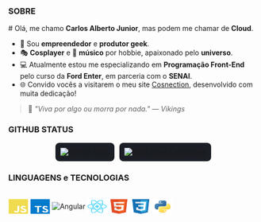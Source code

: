 <H3>SOBRE</H3>
# Olá, me chamo <b>Carlos Alberto Junior</b>, mas podem me chamar de <b>Cloud</b>.

- 🚀 Sou **empreendedor** e **produtor geek**.  
- 🎭 **Cosplayer** e 🎵 **músico** por hobbie, apaixonado pelo **universo**.  
- 💻 Atualmente estou me especializando em **Programação Front-End** pelo curso da **Ford Enter**, em parceria com o **SENAI**.  
- 🌐 Convido vocês a visitarem o meu site [Cosnection](https://www.cosnection.com.br), desenvolvido com muita dedicação!
 
> 💬 *"Viva por algo ou morra por nada."* — *Vikings*

<H3> GITHUB STATUS</H3>
<div align="left">
  <div style="display: flex; justify-content: center; gap: 10px; flex-wrap: wrap;">
    <!-- GitHub Stats -->
    <img
      src="https://github-readme-stats-git-masterrstaa-rickstaa.vercel.app/api?username=CarlosAlbertoJunior&hide_title=true&show_icons=true&include_all_commits=false&count_private=true&line_height=25"
      alt="GitHub Stats"
      style="background-color: #1c1e26; border-radius: 8px; padding: 10px;"
    />
    <a href="https://github.com/CarlosAlbertoJunior/github-readme-stats">
      <img 
        src="https://github-readme-stats-git-masterrstaa-rickstaa.vercel.app/api/top-langs/?username=CarlosAlbertoJunior&line_height=10&card_width=290&layout=compact&count_private=true&langs_count=4"
        alt="Most Used Languages"
        style="background-color: #1c1e26; border-radius: 8px; padding: 10px;"
      >
    </a>
  </div>
  <H3>LINGUAGENS e TECNOLOGIAS</H3>
  <div style="display: inline_block; margin-top: 10px;"><br>
    <img align="center" alt="Js" height="30" width="40" src="https://raw.githubusercontent.com/devicons/devicon/master/icons/javascript/javascript-plain.svg">
    <img align="center" alt="Brunohsdev-Ts" height="30" width="40" src="https://raw.githubusercontent.com/devicons/devicon/master/icons/typescript/typescript-plain.svg">
    <img align="center" alt="Angular" height="30" width="40" src="https://cdn.jsdelivr.net/gh/devicons/devicon/icons/angularjs/angularjs-plain.svg" />
    <img align="center" alt="React" height="30" width="40" src="https://raw.githubusercontent.com/devicons/devicon/master/icons/react/react-original.svg">
    <img align="center" alt="HTML" height="30" width="40" src="https://raw.githubusercontent.com/devicons/devicon/master/icons/html5/html5-original.svg">
    <img align="center" alt="CSS" height="30" width="40" src="https://raw.githubusercontent.com/devicons/devicon/master/icons/css3/css3-original.svg">
    <img align="center" alt="Python" height="30" width="40" src="https://raw.githubusercontent.com/devicons/devicon/master/icons/python/python-original.svg">
  </div>
</div>
